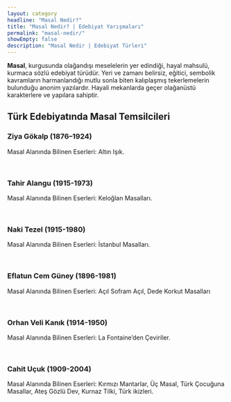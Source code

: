 ```yaml
---
layout: category
headline: "Masal Nedir?"
title: "Masal Nedir? | Edebiyat Yarışmaları"
permalink: "masal-nedir/"
showEmpty: false
description: "Masal Nedir | Edebiyat Türleri"
---
```

<strong>Masal</strong>, kurgusunda olağandışı meselelerin yer edindiği, hayal mahsulü, kurmaca sözlü edebiyat türüdür. Yeri ve zamanı belirsiz, eğitici, sembolik kavramların harmanlandığı mutlu sonla biten kalıplaşmış tekerlemelerin bulunduğu anonim yazılardır. Hayali mekanlarda geçer olağanüstü karakterlere ve yapılara sahiptir.
<h2>Türk Edebiyatında Masal Temsilcileri</h2>
<h3>Ziya Gökalp (1876–1924)</h3>
<p>Masal Alanında Bilinen Eserleri: Altın Işık.</p><br>
<h3>Tahir Alangu (1915-1973)</h3>
<p>Masal Alanında Bilinen Eserleri: Keloğlan Masalları.</p><br>
<h3>Naki Tezel (1915-1980)</h3>
<p>Masal Alanında Bilinen Eserleri: İstanbul Masalları.</p><br>
<h3>Eflatun Cem Güney (1896-1981)</h3>
<p>Masal Alanında Bilinen Eserleri: Açıl Sofram Açıl, Dede Korkut Masalları</p><br>
<h3>Orhan Veli Kanık (1914-1950)</h3>
<p>Masal Alanında Bilinen Eserleri: La Fontaine’den Çeviriler.</p><br>
<h3>Cahit Uçuk (1909-2004)</h3>
<p>Masal Alanında Bilinen Eserleri: Kırmızı Mantarlar, Üç Masal, Türk Çocuğuna Masallar, Ateş Gözlü Dev, Kurnaz Tilki, Türk ikizleri.</p><br>


